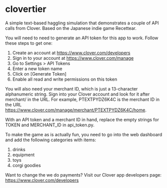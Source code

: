 clovertier
==========

A simple text-based haggling simulation that demonstrates a couple of API calls from Clover. Based on the Japanese indie game Recettear.

You will need to need to generate an API token for this app to work. Follow these steps to get one:

1. Create an account at https://www.clover.com/developers
2. Sign in to your account at https://www.clover.com/manage
3. Go to Settings > API Tokens
4. Enter a new token name
5. Click on [Generate Token]
6. Enable all read and write permissions on this token

You will also need your merchant ID, which is just a 13-character alphanumeric string. Sign into your Clover account and look for it after merchant/ in the URL. For example, PTEXTPYDZ6K4C is the merchant ID in the URL https://www.clover.com/manage/merchant/PTEXTPYDZ6K4C/home.

With an API token and a merchant ID in hand, replace the empty strings for TOKEN and MERCHANT_ID in api_token.py.

To make the game as is actually fun, you need to go into the web dashboard and add the following categories with items:

1. drinks
2. equipment
3. toys
4. corgi goodies

Want to change the we do payments? Visit our Clover app developers page: https://www.clover.com/developers
